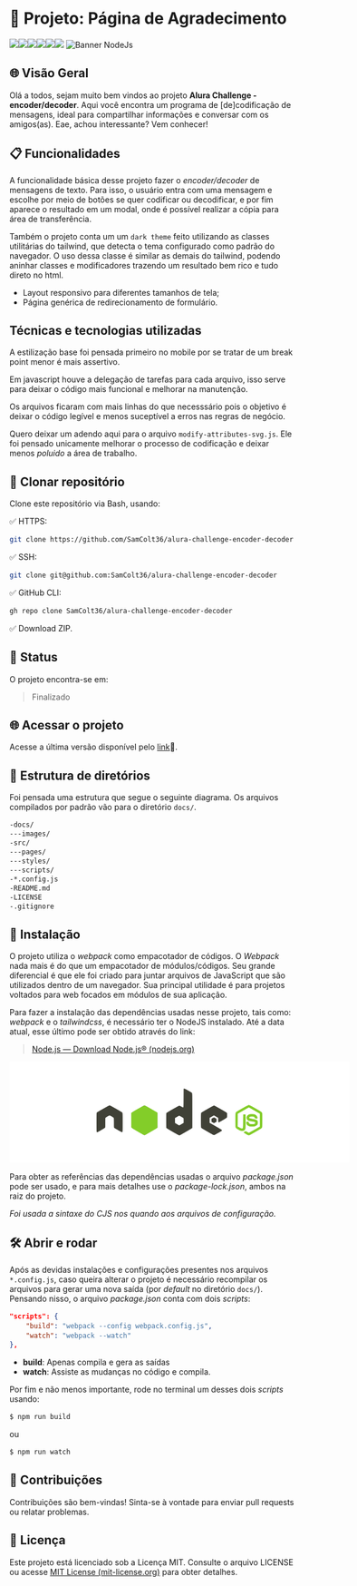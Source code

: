 
# 🚀 Projeto: Página de Agradecimento
![](https://img.shields.io/badge/JavaScript-F7DF1E?style=for-the-badge&logo=javascript&logoColor=black)![](https://img.shields.io/badge/HTML5-E34F26?style=for-the-badge&logo=html5&logoColor=white)![](https://img.shields.io/badge/CSS3-1572B6?style=for-the-badge&logo=css3&logoColor=white)![](https://img.shields.io/badge/Tailwind_CSS-38B2AC?style=for-the-badge&logo=tailwind-css&logoColor=white)![](https://img.shields.io/badge/Visual_Studio-5C2D91?style=for-the-badge&logo=visual%20studio&logoColor=white)![](https://img.shields.io/badge/jQuery-0769AD?style=for-the-badge&logo=jquery&logoColor=white)
<img title="a Node" alt="Banner NodeJs" src="./docs/images/banner.png"
style="max-width: 600px">   

## 🌐 Visão Geral

Olá a todos, sejam muito bem vindos ao projeto **Alura Challenge - encoder/decoder**. Aqui você encontra um programa de [de]codificação de mensagens, ideal para compartilhar informações e conversar com os amigos(as). Eae, achou interessante? Vem conhecer!

## 📋 Funcionalidades
A funcionalidade básica desse projeto fazer o *encoder/decoder* de mensagens de texto. Para isso, o usuário entra com uma mensagem e escolhe por meio de botões se quer codificar ou decodificar, e por fim aparece o resultado em um modal, onde é possível realizar a cópia para área de transferência.

Também o projeto conta um um `dark theme` feito utilizando as classes utilitárias do tailwind, que detecta o tema configurado como padrão do navegador. O uso dessa classe é similar as demais do tailwind, podendo aninhar classes e modificadores trazendo um resultado bem rico e tudo direto no html.

- Layout responsivo para diferentes tamanhos de tela;
- Página genérica de redirecionamento de formulário.

##  Técnicas e tecnologias utilizadas
A estilização base foi pensada primeiro no mobile por se tratar de um break point menor é mais assertivo.
  
Em javascript houve a delegação de tarefas para cada arquivo, isso serve para deixar o código mais funcional e melhorar na manutenção.

Os arquivos ficaram com mais linhas do que necesssário pois o objetivo é deixar o código legível e menos suceptível a erros nas regras de negócio.

Quero deixar um adendo aqui para o arquivo `modify-attributes-svg.js`. Ele foi pensado unicamente melhorar o processo de codificação e deixar menos *poluido* a área de trabalho.

## 📁 Clonar repositório

Clone este repositório via Bash, usando:

✅ HTTPS:

```bash
git clone https://github.com/SamColt36/alura-challenge-encoder-decoder
```

✅ SSH:

```bash
git clone git@github.com:SamColt36/alura-challenge-encoder-decoder
```

✅ GitHub CLI:

```bash
gh repo clone SamColt36/alura-challenge-encoder-decoder
```

✅ Download ZIP.

## 📶 Status

O projeto encontra-se em:

> Finalizado

## 🌐 Acessar o projeto

Acesse a última versão disponível pelo [link]()🔗.

## 📂 Estrutura de diretórios

Foi pensada uma estrutura que segue o seguinte diagrama. Os arquivos compilados por padrão vão para o diretório `docs/`.

    -docs/
    ---images/
    -src/
    ---pages/
    ---styles/
    ---scripts/
    -*.config.js
    -README.md
    -LICENSE
    -.gitignore

## 🔧 Instalação

O projeto utiliza o _webpack_ como empacotador de códigos. O _Webpack_ nada mais é do que um empacotador de módulos/códigos. Seu grande diferencial é que ele foi criado para juntar arquivos de JavaScript que são utilizados dentro de um navegador. Sua principal utilidade é para projetos voltados para web focados em módulos de sua aplicação.

Para fazer a instalação das dependências usadas nesse projeto, tais como: _webpack_ e o _tailwindcss_, é necessário ter o NodeJS instalado. Até a data atual, esse último pode ser obtido através do link:

> [Node.js — Download Node.js® (nodejs.org)](https://nodejs.org/en/download)

<img title="a Node" alt="Banner NodeJs" src="./docs/images/node-banner.png"
style="max-width: 600px">

Para obter as referências das dependências usadas o arquivo _package.json_ pode ser usado, e para mais detalhes use o _package-lock.json_, ambos na raiz do projeto.

_Foi usada a sintaxe do CJS nos quando aos arquivos de configuração._

## 🛠️ Abrir e rodar

Após as devidas instalações e configurações presentes nos arquivos `*.config.js`, caso queira alterar o projeto é necessário recompilar os arquivos para gerar uma nova saída (por _default_ no diretório `docs/`). Pensando nisso, o arquivo _package.json_ conta com dois _scripts_:

```json
"scripts": {
	"build": "webpack --config webpack.config.js",
	"watch": "webpack --watch"
},
```

- **build**: Apenas compila e gera as saídas
- **watch**: Assiste as mudanças no código e compila.

Por fim e não menos importante, rode no terminal um desses dois _scripts_ usando:

```bash
$ npm run build
```

ou

```bash
$ npm run watch
```

## 👥 Contribuições

Contribuições são bem-vindas! Sinta-se à vontade para enviar pull requests ou relatar problemas.

## 📄 Licença

Este projeto está licenciado sob a Licença MIT. Consulte o arquivo LICENSE ou acesse [MIT License (mit-license.org)](https://mit-license.org/) para obter detalhes.
